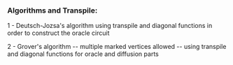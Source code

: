 ### Algorithms and Transpile:
1 - Deutsch-Jozsa's algorithm using transpile and diagonal functions in order to construct the oracle circuit

2 - Grover's algorithm -- multiple marked vertices allowed -- using transpile and diagonal functions for oracle and diffusion parts

